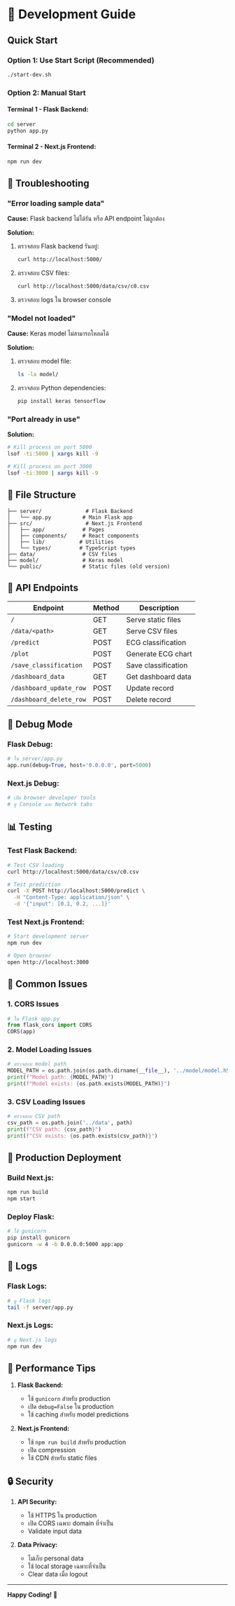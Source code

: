 # 🚀 Development Guide

## **Quick Start**

### **Option 1: Use Start Script (Recommended)**
```bash
./start-dev.sh
```

### **Option 2: Manual Start**

#### **Terminal 1 - Flask Backend:**
```bash
cd server
python app.py
```

#### **Terminal 2 - Next.js Frontend:**
```bash
npm run dev
```

## **🔧 Troubleshooting**

### **"Error loading sample data"**

**Cause:** Flask backend ไม่ได้รัน หรือ API endpoint ไม่ถูกต้อง

**Solution:**
1. ตรวจสอบ Flask backend รันอยู่:
   ```bash
   curl http://localhost:5000/
   ```

2. ตรวจสอบ CSV files:
   ```bash
   curl http://localhost:5000/data/csv/c0.csv
   ```

3. ตรวจสอบ logs ใน browser console

### **"Model not loaded"**

**Cause:** Keras model ไม่สามารถโหลดได้

**Solution:**
1. ตรวจสอบ model file:
   ```bash
   ls -la model/
   ```

2. ตรวจสอบ Python dependencies:
   ```bash
   pip install keras tensorflow
   ```

### **"Port already in use"**

**Solution:**
```bash
# Kill process on port 5000
lsof -ti:5000 | xargs kill -9

# Kill process on port 3000
lsof -ti:3000 | xargs kill -9
```

## **📁 File Structure**

```
├── server/              # Flask Backend
│   └── app.py          # Main Flask app
├── src/                 # Next.js Frontend
│   ├── app/            # Pages
│   ├── components/     # React components
│   ├── lib/           # Utilities
│   └── types/         # TypeScript types
├── data/               # CSV files
├── model/              # Keras model
└── public/             # Static files (old version)
```

## **🔗 API Endpoints**

| Endpoint | Method | Description |
|----------|--------|-------------|
| `/` | GET | Serve static files |
| `/data/<path>` | GET | Serve CSV files |
| `/predict` | POST | ECG classification |
| `/plot` | POST | Generate ECG chart |
| `/save_classification` | POST | Save classification |
| `/dashboard_data` | GET | Get dashboard data |
| `/dashboard_update_row` | POST | Update record |
| `/dashboard_delete_row` | POST | Delete record |

## **🐛 Debug Mode**

### **Flask Debug:**
```python
# ใน server/app.py
app.run(debug=True, host='0.0.0.0', port=5000)
```

### **Next.js Debug:**
```bash
# เปิด browser developer tools
# ดู Console และ Network tabs
```

## **📊 Testing**

### **Test Flask Backend:**
```bash
# Test CSV loading
curl http://localhost:5000/data/csv/c0.csv

# Test prediction
curl -X POST http://localhost:5000/predict \
  -H "Content-Type: application/json" \
  -d '{"input": [0.1, 0.2, ...]}'
```

### **Test Next.js Frontend:**
```bash
# Start development server
npm run dev

# Open browser
open http://localhost:3000
```

## **🔧 Common Issues**

### **1. CORS Issues**
```python
# ใน Flask app.py
from flask_cors import CORS
CORS(app)
```

### **2. Model Loading Issues**
```python
# ตรวจสอบ model path
MODEL_PATH = os.path.join(os.path.dirname(__file__), '../model/model.h5')
print(f"Model path: {MODEL_PATH}")
print(f"Model exists: {os.path.exists(MODEL_PATH)}")
```

### **3. CSV Loading Issues**
```python
# ตรวจสอบ CSV path
csv_path = os.path.join('../data', path)
print(f"CSV path: {csv_path}")
print(f"CSV exists: {os.path.exists(csv_path)}")
```

## **🚀 Production Deployment**

### **Build Next.js:**
```bash
npm run build
npm start
```

### **Deploy Flask:**
```bash
# ใช้ gunicorn
pip install gunicorn
gunicorn -w 4 -b 0.0.0.0:5000 app:app
```

## **📝 Logs**

### **Flask Logs:**
```bash
# ดู Flask logs
tail -f server/app.py
```

### **Next.js Logs:**
```bash
# ดู Next.js logs
npm run dev
```

## **🎯 Performance Tips**

1. **Flask Backend:**
   - ใช้ `gunicorn` สำหรับ production
   - เปิด `debug=False` ใน production
   - ใช้ caching สำหรับ model predictions

2. **Next.js Frontend:**
   - ใช้ `npm run build` สำหรับ production
   - เปิด compression
   - ใช้ CDN สำหรับ static files

## **🔒 Security**

1. **API Security:**
   - ใช้ HTTPS ใน production
   - เปิด CORS เฉพาะ domain ที่จำเป็น
   - Validate input data

2. **Data Privacy:**
   - ไม่เก็บ personal data
   - ใช้ local storage เฉพาะที่จำเป็น
   - Clear data เมื่อ logout

---

**Happy Coding! 🚀** 